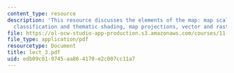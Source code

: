 ```yaml
---
content_type: resource
description: 'This resource discusses the elements of the map: map scale, symbology,
  classification and thematic shading, map projections, vector and raster data models.'
file: https://ol-ocw-studio-app-production.s3.amazonaws.com/courses/11-520-a-workshop-on-geographic-information-systems-fall-2005/edb09c019745aa864170e2c007cc11a7_lect_3.pdf
file_type: application/pdf
resourcetype: Document
title: lect_3.pdf
uid: edb09c01-9745-aa86-4170-e2c007cc11a7
---
```

